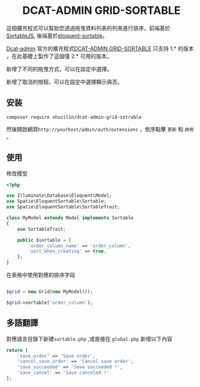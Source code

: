 
<div align="center">

# DCAT-ADMIN GRID-SORTABLE

</div>

這個擴充程式可以幫助您透過拖曳資料列表的列來進行排序，前端基於[SortableJS](https://github.com/SortableJS/Sortable), 後端基於[eloquent-sortable](https://github.com/spatie/eloquent-sortable)。

[Dcat-admin](https://github.com/jqhph/dcat-admin) 官方的擴充程式[DCAT-ADMIN GRID-SORTABLE](https://github.com/dcat-admin/grid-sortable) 只支持 1.* 的版本
，在此基礎上製作了這個僅 2.* 可用的版本。

新增了不同的拖曳方式，可以在設定中選擇。

新增了取消的按鈕，可以在設定中選擇顯示與否。

## 安装

```shell
composer require shuzilin/dcat-admin-grid-sotrable
```

然後開啟網頁`http://yourhost/admin/auth/extensions` ，依序點擊 `更新` 和 `啟用` 。


## 使用

修改模型

```php
<?php

use Illuminate\Database\Eloquent\Model;
use Spatie\EloquentSortable\Sortable;
use Spatie\EloquentSortable\SortableTrait;

class MyModel extends Model implements Sortable
{
    use SortableTrait;

    public $sortable = [
        'order_column_name' => 'order_column',
        'sort_when_creating' => true,
    ];
}
```

在表格中使用對應的排序字段

```php

$grid = new Grid(new MyModel());

$grid->sortable('order_column');


```

## 多語翻譯
對應語言目錄下新建`sortable.php` ,或直接在 `global.php` 新增以下內容
```php
return [
    'save_order' => 'Save order',
    'cancel_save_order' => 'Cancel save order',
    'save_succeeded' => 'Save succeeded !',
    'save_cancel' => 'Save canceled !'
];
```
